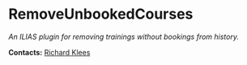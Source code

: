 # RemoveUnbookedCourses

*An ILIAS plugin for removing trainings without bookings from history.*

**Contacts:** [Richard Klees](https://github.com/klees)